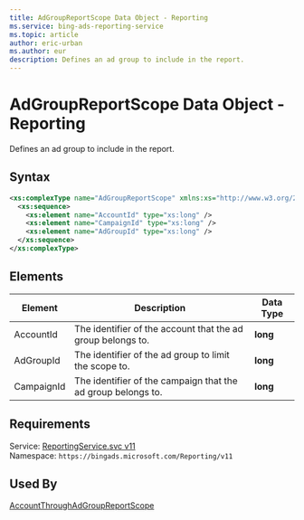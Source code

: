 ```yaml
---
title: AdGroupReportScope Data Object - Reporting
ms.service: bing-ads-reporting-service
ms.topic: article
author: eric-urban
ms.author: eur
description: Defines an ad group to include in the report.
---
```

# AdGroupReportScope Data Object - Reporting
Defines an ad group to include in the report.

## Syntax
```xml
<xs:complexType name="AdGroupReportScope" xmlns:xs="http://www.w3.org/2001/XMLSchema">
  <xs:sequence>
    <xs:element name="AccountId" type="xs:long" />
    <xs:element name="CampaignId" type="xs:long" />
    <xs:element name="AdGroupId" type="xs:long" />
  </xs:sequence>
</xs:complexType>
```

## <a name="elements"></a>Elements

|Element|Description|Data Type|
|-----------|---------------|-------------|
|<a name="accountid"></a>AccountId|The identifier of the account that the ad group belongs to.|**long**|
|<a name="adgroupid"></a>AdGroupId|The identifier of the ad group to limit the scope to.|**long**|
|<a name="campaignid"></a>CampaignId|The identifier of the campaign that the ad group belongs to.|**long**|

## Requirements
Service: [ReportingService.svc v11](https://reporting.api.bingads.microsoft.com/Api/Advertiser/Reporting/v11/ReportingService.svc)  
Namespace: ```https://bingads.microsoft.com/Reporting/v11```  

## Used By
[AccountThroughAdGroupReportScope](accountthroughadgroupreportscope.md)  
